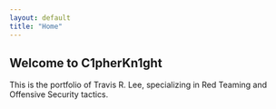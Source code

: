 ```yaml
---
layout: default
title: "Home"
---
```


## Welcome to C1pherKn1ght

This is the portfolio of Travis R. Lee, specializing in Red Teaming and Offensive Security tactics.
